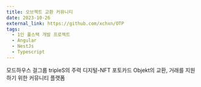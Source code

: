 ```yaml
---
title: 오브젝트 교환 커뮤니티
date: 2023-10-26
external_link: https://github.com/xchxn/OTP
tags:
  - 1인 풀스택 개발 프로젝트 
  - Angular
  - NestJs
  - Typescript
---
```


모드하우스 걸그룹 tripleS의 주력 디지털-NFT 포토카드 Objekt의 교환, 거래를 지원하기 위한 커뮤니티 플랫폼
<!--more-->
